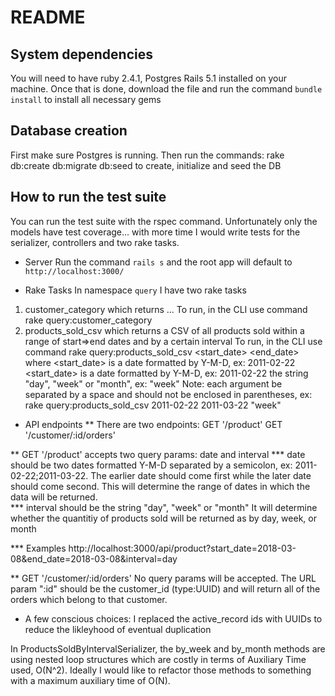 # README


## System dependencies
You will need to have ruby 2.4.1, Postgres Rails 5.1 installed on your machine.  Once that is done, download the file and run the command `bundle install` to install all necessary gems

## Database creation
First make sure Postgres is running.  Then run the commands: rake db:create db:migrate db:seed to create, initialize and seed the DB

## How to run the test suite
You can run the test suite with the rspec command.  Unfortunately only the models have test coverage... with more time I would write tests for the serializer, controllers and two rake tasks.

* Server
Run the command `rails s` and the root app will default to `http://localhost:3000/`

* Rake Tasks
In namespace `query` I have two rake tasks
1. customer_category which returns ...
To run, in the CLI use command rake query:customer_category
2. products_sold_csv which returns a CSV of all products sold within a range of start=>end dates and by a certain interval
To run, in the CLI use command rake query:products_sold_csv <start_date> <end_date> <interval> where
<start_date> is a date formatted by Y-M-D, ex: 2011-02-22
<start_date> is a date formatted by Y-M-D, ex: 2011-02-22
<interval> the string "day", "week" or "month", ex: "week"
Note: each argument be separated by a space and should not be enclosed in parentheses, ex: rake query:products_sold_csv 2011-02-22 2011-03-22 "week"

* API endpoints
** There are two endpoints: 
GET '/product'
GET '/customer/:id/orders'

** GET '/product' accepts two query params: date and interval
*** date should be two dates formatted Y-M-D separated by a semicolon, ex: 2011-02-22;2011-03-22.  The earlier date should come first while the later date should come second. 
This will determine the range of dates in which the data will be returned.  
*** interval should be the string "day", "week" or "month" 
It will determine whether the quantitiy of products sold will be returned as by day, week, or month

*** Examples
http://localhost:3000/api/product?start_date=2018-03-08&end_date=2018-03-08&interval=day

** GET '/customer/:id/orders'
No query params will be accepted.  The URL param ":id" should be the customer_id (type:UUID) and will return all of the orders which belong to that customer.

* A few conscious choices: 
I replaced the active_record ids with UUIDs to reduce the likleyhood of eventual duplication

In ProductsSoldByIntervalSerializer, the by_week and by_month methods are using nested loop structures which are costly in terms of Auxiliary Time used, O(N^2).  Ideally I would like to refactor those methods to something with a maximum auxiliary time of O(N).

